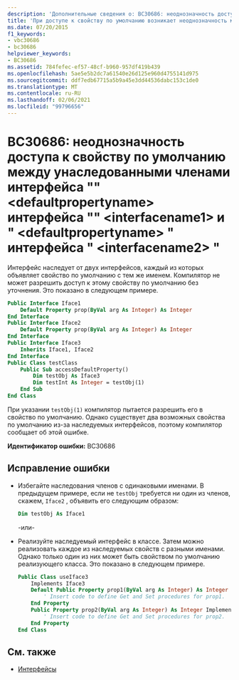 ```yaml
---
description: 'Дополнительные сведения о: BC30686: неоднозначность доступа к свойству по умолчанию между унаследованными членами интерфейса "" <defaultpropertyname> интерфейса "" <interfacename1> и " <defaultpropertyname> " интерфейса "<interfacename2>'
title: 'При доступе к свойству по умолчанию возникает неоднозначность между членами наследуемых интерфейсов: <defaultpropertyname> интерфейса <interfacename1> и <defaultpropertyname> интерфейса <interfacename2>'
ms.date: 07/20/2015
f1_keywords:
- vbc30686
- bc30686
helpviewer_keywords:
- BC30686
ms.assetid: 784fefec-ef57-48cf-b960-957df419b439
ms.openlocfilehash: 5ae5e5b2dc7a61540e26d125e960d4755141d975
ms.sourcegitcommit: ddf7edb67715a5b9a45e3dd44536dabc153c1de0
ms.translationtype: MT
ms.contentlocale: ru-RU
ms.lasthandoff: 02/06/2021
ms.locfileid: "99796656"
---
```

# <a name="bc30686-default-property-access-is-ambiguous-between-the-inherited-interface-members-defaultpropertyname-of-interface-interfacename1-and-defaultpropertyname-of-interface-interfacename2"></a>BC30686: неоднозначность доступа к свойству по умолчанию между унаследованными членами интерфейса "" \<defaultpropertyname> интерфейса "" \<interfacename1> и " \<defaultpropertyname> " интерфейса " \<interfacename2> "

Интерфейс наследует от двух интерфейсов, каждый из которых объявляет свойство по умолчанию с тем же именем. Компилятор не может разрешить доступ к этому свойству по умолчанию без уточнения. Это показано в следующем примере.

```vb
Public Interface Iface1
    Default Property prop(ByVal arg As Integer) As Integer
End Interface
Public Interface Iface2
    Default Property prop(ByVal arg As Integer) As Integer
End Interface
Public Interface Iface3
    Inherits Iface1, Iface2
End Interface
Public Class testClass
    Public Sub accessDefaultProperty()
        Dim testObj As Iface3
        Dim testInt As Integer = testObj(1)
    End Sub
End Class
```

При указании `testObj(1)` компилятор пытается разрешить его в свойство по умолчанию. Однако существует два возможных свойства по умолчанию из-за наследуемых интерфейсов, поэтому компилятор сообщает об этой ошибке.

**Идентификатор ошибки:** BC30686

## <a name="to-correct-this-error"></a>Исправление ошибки

- Избегайте наследования членов с одинаковыми именами. В предыдущем примере, если не `testObj` требуется ни один из членов, скажем, `Iface2` , объявить его следующим образом:

  ```vb
  Dim testObj As Iface1
  ```

  \-или-

- Реализуйте наследуемый интерфейс в классе. Затем можно реализовать каждое из наследуемых свойств с разными именами. Однако только один из них может быть свойством по умолчанию реализующего класса. Это показано в следующем примере.

  ```vb
  Public Class useIface3
      Implements Iface3
      Default Public Property prop1(ByVal arg As Integer) As Integer Implements Iface1.prop
          ' Insert code to define Get and Set procedures for prop1.
      End Property
      Public Property prop2(ByVal arg As Integer) As Integer Implements Iface2.prop
          ' Insert code to define Get and Set procedures for prop2.
      End Property
  End Class
  ```

## <a name="see-also"></a>См. также

- [Интерфейсы](../../programming-guide/language-features/interfaces/index.md)
